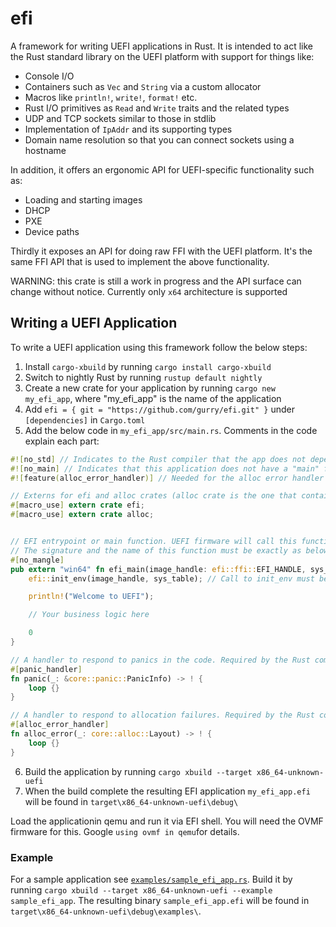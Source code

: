 # efi

A framework for writing UEFI applications in Rust. It is intended to act like the Rust standard library on the UEFI platform with support for things like:

- Console I/O
- Containers such as `Vec` and `String` via a custom allocator
- Macros like `println!`, `write!`, `format!` etc.
- Rust I/O primitives as `Read` and `Write` traits and the related types
- UDP and TCP sockets similar to those in stdlib
- Implementation of `IpAddr` and its supporting types
- Domain name resolution so that you can connect sockets using a hostname

In addition, it offers an ergonomic API for UEFI-specific functionality such as:

- Loading and starting images
- DHCP
- PXE
- Device paths

Thirdly it exposes an API for doing raw FFI with the UEFI platform. It's the same FFI API that is used to implement the above functionality.

WARNING: this crate is still a work in progress and the API surface can change without notice. Currently only `x64` architecture is supported

## Writing a UEFI Application

To write a UEFI application using this framework follow the below steps:

1. Install `cargo-xbuild` by running `cargo install cargo-xbuild`
2. Switch to nightly Rust by running `rustup default nightly`
3. Create a new crate for your application by running `cargo new my_efi_app`, where "my_efi_app" is the name of the application
4. Add `efi = { git = "https://github.com/gurry/efi.git" }` under `[dependencies]` in `Cargo.toml`
5. Add the below code in `my_efi_app/src/main.rs`. Comments in the code explain each part:

```rust
#![no_std] // Indicates to the Rust compiler that the app does not depend on the standard library but is a 'standalone' application.
#![no_main] // Indicates that this application does not have a "main" function typically found in a Linux or Windows application (although it does have its own "main" function "efi_main" as declared below)
#![feature(alloc_error_handler)] // Needed for the alloc error handler function declared below since this feature is unstable.

// Externs for efi and alloc crates (alloc crate is the one that contains definitions of String and Vec etc.)
#[macro_use] extern crate efi;
#[macro_use] extern crate alloc;


// EFI entrypoint or main function. UEFI firmware will call this function to start the application.
// The signature and the name of this function must be exactly as below.
#[no_mangle]
pub extern "win64" fn efi_main(image_handle: efi::ffi::EFI_HANDLE, sys_table : *const efi::ffi::EFI_SYSTEM_TABLE) -> isize {
    efi::init_env(image_handle, sys_table); // Call to init_env must be the first thing in efi_main. Without it things like println!() won't work

    println!("Welcome to UEFI");

    // Your business logic here

    0
}

// A handler to respond to panics in the code. Required by the Rust compiler
#[panic_handler]
fn panic(_: &core::panic::PanicInfo) -> ! {
    loop {}
}

// A handler to respond to allocation failures. Required by the Rust compiler
#[alloc_error_handler]
fn alloc_error(_: core::alloc::Layout) -> ! {
    loop {}
}
```

6. Build the application by running `cargo xbuild --target x86_64-unknown-uefi`
7. When the build complete the resulting EFI application `my_efi_app.efi` will be found in `target\x86_64-unknown-uefi\debug\`

Load the applicationin qemu and run it via EFI shell. You will need the OVMF firmware for this. Google `using ovmf in qemu`for details.

### Example

For a sample application see [`examples/sample_efi_app.rs`](examples/sample_efi_app.rs). Build it by running `cargo xbuild --target x86_64-unknown-uefi --example sample_efi_app`. The resulting binary `sample_efi_app.efi` will be found in `target\x86_64-unknown-uefi\debug\examples\`.
